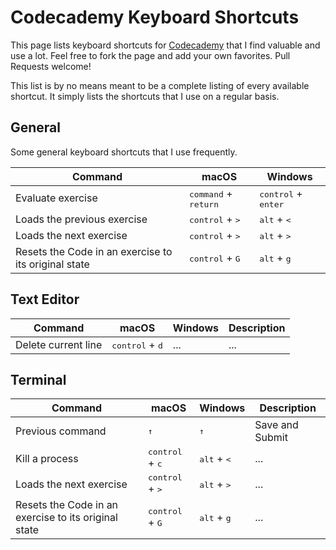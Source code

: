 # Codecademy Keyboard Shortcuts

This page lists keyboard shortcuts for [Codecademy](https://www.codecademy.com) that I find valuable and use a lot. Feel free to fork the page and add your own favorites. Pull Requests welcome!

This list is by no means meant to be a complete listing of every available shortcut. It simply lists the shortcuts that I use on a regular basis.

## General

Some general keyboard shortcuts that I use frequently.

| Command | macOS | Windows | 
| ------- | -------- | ------- |
| Evaluate exercise | <kbd>command</kbd> + <kbd>return</kbd> | <kbd>control</kbd> + <kbd>enter</kbd> |
| Loads the previous exercise | <kbd>control</kbd> + <kbd>></kbd> | <kbd>alt</kbd> + <kbd><</kbd> |
| Loads the next exercise | <kbd>control</kbd> + <kbd>></kbd> | <kbd>alt</kbd> + <kbd>></kbd> |
| Resets the Code in an exercise to its original state | <kbd>control</kbd> + <kbd>G</kbd> | <kbd>alt</kbd> + <kbd>g</kbd> |

## Text Editor

| Command | macOS | Windows | Description |
| ------- | -------- | ------- | ----------- |
| Delete current line | <kbd>control</kbd> + <kbd>d</kbd> | ... | ... |


## Terminal

| Command | macOS | Windows | Description |
| ------- | -------- | ------- | ----------- |
| Previous command | <kbd>↑</kbd> | <kbd>↑</kbd> | Save and Submit |
| Kill a process | <kbd>control</kbd> + <kbd>c</kbd> | <kbd>alt</kbd> + <kbd><</kbd> | ... |
| Loads the next exercise | <kbd>control</kbd> + <kbd>></kbd> | <kbd>alt</kbd> + <kbd>></kbd> | ... |
| Resets the Code in an exercise to its original state | <kbd>control</kbd> + <kbd>G</kbd> | <kbd>alt</kbd> + <kbd>g</kbd> | ... |
